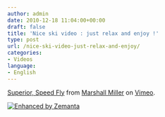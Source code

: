 ```yaml
---
author: admin
date: 2010-12-18 11:04:00+00:00
draft: false
title: 'Nice ski video : just relax and enjoy !'
type: post
url: /nice-ski-video-just-relax-and-enjoy/
categories:
- Videos
language:
- English
---
```


  
[Superior, Speed Fly](http://vimeo.com/17909042) from [Marshall Miller](http://vimeo.com/user879196) on [Vimeo](http://vimeo.com/).  


  


[![Enhanced by Zemanta](http://img.zemanta.com/zemified_e.png?x-id=d9630f16-67f1-4b32-984a-68f5eb7e1a5d)
](http://www.zemanta.com/)
